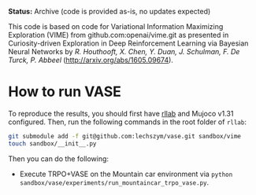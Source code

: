 **Status:** Archive (code is provided as-is, no updates expected)

This code is based on code for Variational Information Maximizing Exploration (VIME) from github.com:openai/vime.git as presented in Curiosity-driven Exploration in Deep Reinforcement Learning via Bayesian Neural Networks by *R. Houthooft, X. Chen, Y. Duan, J. Schulman, F. De Turck, P. Abbeel* (http://arxiv.org/abs/1605.09674). 

# How to run VASE

To reproduce the results, you should first have [rllab](https://github.com/rllab/rllab) and Mujoco v1.31 configured. Then, run the following commands in the root folder of `rllab`:

```bash
git submodule add -f git@github.com:lechszym/vase.git sandbox/vime
touch sandbox/__init__.py
```

Then you can do the following:
- Execute TRPO+VASE on the Mountain car environment via `python sandbox/vase/experiments/run_mountaincar_trpo_vase.py`.
